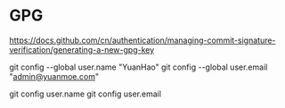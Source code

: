 # GPG
https://docs.github.com/cn/authentication/managing-commit-signature-verification/generating-a-new-gpg-key

git config --global user.name "YuanHao"
git config --global user.email "admin@yuanmoe.com"

git config user.name
git config user.email
